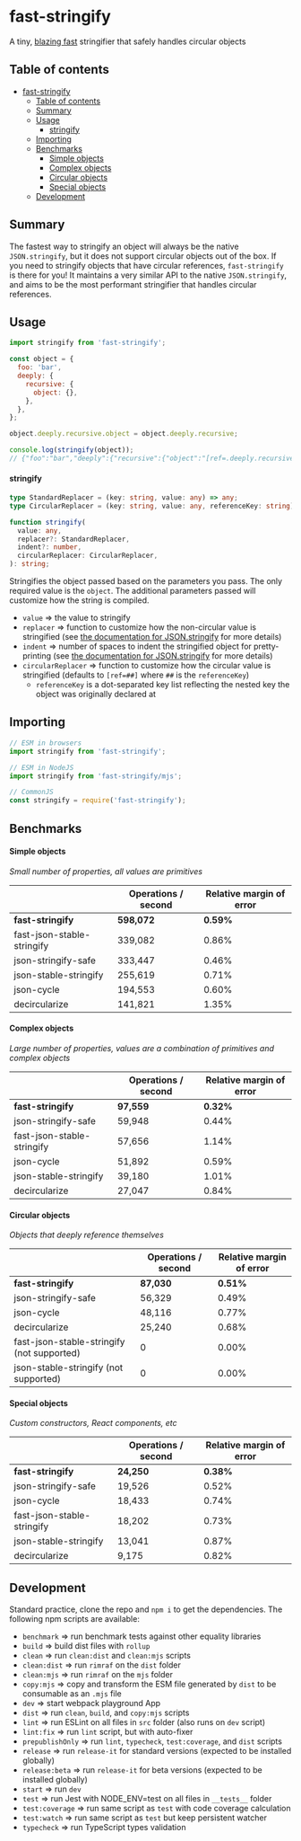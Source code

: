 # fast-stringify

A tiny, [blazing fast](#benchmarks) stringifier that safely handles circular objects

## Table of contents

- [fast-stringify](#fast-stringify)
  - [Table of contents](#Table-of-contents)
  - [Summary](#Summary)
  - [Usage](#Usage)
      - [stringify](#stringify)
  - [Importing](#Importing)
  - [Benchmarks](#Benchmarks)
      - [Simple objects](#Simple-objects)
      - [Complex objects](#Complex-objects)
      - [Circular objects](#Circular-objects)
      - [Special objects](#Special-objects)
  - [Development](#Development)

## Summary

The fastest way to stringify an object will always be the native `JSON.stringify`, but it does not support circular objects out of the box. If you need to stringify objects that have circular references, `fast-stringify` is there for you! It maintains a very similar API to the native `JSON.stringify`, and aims to be the most performant stringifier that handles circular references.

## Usage

```javascript
import stringify from 'fast-stringify';

const object = {
  foo: 'bar',
  deeply: {
    recursive: {
      object: {},
    },
  },
};

object.deeply.recursive.object = object.deeply.recursive;

console.log(stringify(object));
// {"foo":"bar","deeply":{"recursive":{"object":"[ref=.deeply.recursive]"}}}
```

#### stringify

```ts
type StandardReplacer = (key: string, value: any) => any;
type CircularReplacer = (key: string, value: any, referenceKey: string) => any;

function stringify(
  value: any,
  replacer?: StandardReplacer,
  indent?: number,
  circularReplacer: CircularReplacer,
): string;
```

Stringifies the object passed based on the parameters you pass. The only required value is the `object`. The additional parameters passed will customize how the string is compiled.

- `value` => the value to stringify
- `replacer` => function to customize how the non-circular value is stringified (see [the documentation for JSON.stringify](https://developer.mozilla.org/en-US/docs/Web/JavaScript/Reference/Global_Objects/JSON/stringify) for more details)
- `indent` => number of spaces to indent the stringified object for pretty-printing (see [the documentation for JSON.stringify](https://developer.mozilla.org/en-US/docs/Web/JavaScript/Reference/Global_Objects/JSON/stringify) for more details)
- `circularReplacer` => function to customize how the circular value is stringified (defaults to `[ref=##]` where `##` is the `referenceKey`)
  - `referenceKey` is a dot-separated key list reflecting the nested key the object was originally declared at

## Importing

```javascript
// ESM in browsers
import stringify from 'fast-stringify';

// ESM in NodeJS
import stringify from 'fast-stringify/mjs';

// CommonJS
const stringify = require('fast-stringify');
```

## Benchmarks

#### Simple objects

_Small number of properties, all values are primitives_

|                            | Operations / second | Relative margin of error |
| -------------------------- | ------------------- | ------------------------ |
| **fast-stringify**         | **598,072**         | **0.59%**                |
| fast-json-stable-stringify | 339,082             | 0.86%                    |
| json-stringify-safe        | 333,447             | 0.46%                    |
| json-stable-stringify      | 255,619             | 0.71%                    |
| json-cycle                 | 194,553             | 0.60%                    |
| decircularize              | 141,821             | 1.35%                    |

#### Complex objects

_Large number of properties, values are a combination of primitives and complex objects_

|                            | Operations / second | Relative margin of error |
| -------------------------- | ------------------- | ------------------------ |
| **fast-stringify**         | **97,559**          | **0.32%**                |
| json-stringify-safe        | 59,948              | 0.44%                    |
| fast-json-stable-stringify | 57,656              | 1.14%                    |
| json-cycle                 | 51,892              | 0.59%                    |
| json-stable-stringify      | 39,180              | 1.01%                    |
| decircularize              | 27,047              | 0.84%                    |

#### Circular objects

_Objects that deeply reference themselves_

|                                            | Operations / second | Relative margin of error |
| ------------------------------------------ | ------------------- | ------------------------ |
| **fast-stringify**                         | **87,030**          | **0.51%**                |
| json-stringify-safe                        | 56,329              | 0.49%                    |
| json-cycle                                 | 48,116              | 0.77%                    |
| decircularize                              | 25,240              | 0.68%                    |
| fast-json-stable-stringify (not supported) | 0                   | 0.00%                    |
| json-stable-stringify (not supported)      | 0                   | 0.00%                    |

#### Special objects

_Custom constructors, React components, etc_

|                            | Operations / second | Relative margin of error |
| -------------------------- | ------------------- | ------------------------ |
| **fast-stringify**         | **24,250**          | **0.38%**                |
| json-stringify-safe        | 19,526              | 0.52%                    |
| json-cycle                 | 18,433              | 0.74%                    |
| fast-json-stable-stringify | 18,202              | 0.73%                    |
| json-stable-stringify      | 13,041              | 0.87%                    |
| decircularize              | 9,175               | 0.82%                    |

## Development

Standard practice, clone the repo and `npm i` to get the dependencies. The following npm scripts are available:

- `benchmark` => run benchmark tests against other equality libraries
- `build` => build dist files with `rollup`
- `clean` => run `clean:dist` and `clean:mjs` scripts
- `clean:dist` => run `rimraf` on the `dist` folder
- `clean:mjs` => run `rimraf` on the `mjs` folder
- `copy:mjs` => copy and transform the ESM file generated by `dist` to be consumable as an `.mjs` file
- `dev` => start webpack playground App
- `dist` => run `clean`, `build`, and `copy:mjs` scripts
- `lint` => run ESLint on all files in `src` folder (also runs on `dev` script)
- `lint:fix` => run `lint` script, but with auto-fixer
- `prepublishOnly` => run `lint`, `typecheck`, `test:coverage`, and `dist` scripts
- `release` => run `release-it` for standard versions (expected to be installed globally)
- `release:beta` => run `release-it` for beta versions (expected to be installed globally)
- `start` => run `dev`
- `test` => run Jest with NODE_ENV=test on all files in `__tests__` folder
- `test:coverage` => run same script as `test` with code coverage calculation
- `test:watch` => run same script as `test` but keep persistent watcher
- `typecheck` => run TypeScript types validation
